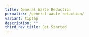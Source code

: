 ```yaml
---
title: General Waste Reduction
permalink: /general-waste-reduction/
variant: tiptap
description: ""
third_nav_title: Get Started
---
```

